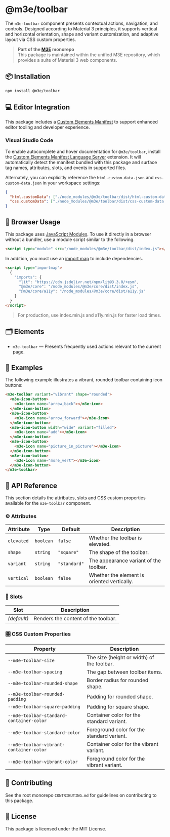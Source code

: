 # @m3e/toolbar

The `m3e-toolbar` component presents contextual actions, navigation, and controls. Designed according to Material 3 principles, it supports vertical and horizontal orientation, shape and variant customization, and adaptive layout via CSS custom properties.

> **Part of the [M3E](../../README.md) monorepo**  
> This package is maintained within the unified M3E repository, which provides a suite of Material 3 web components.

## 📦 Installation

```bash
npm install @m3e/toolbar
```

## 💻 Editor Integration

This package includes a [Custom Elements Manifest](https://github.com/webcomponents/custom-elements-manifest) to support enhanced editor tooling and developer experience.

### Visual Studio Code

To enable autocomplete and hover documentation for `@m3e/toolbar`, install the [Custom Elements Manifest Language Server](https://marketplace.visualstudio.com/items?itemName=pwrs.cem-language-server-vscode) extension. It will automatically detect the manifest bundled with this package and surface tag names, attributes, slots, and events in supported files.

Alternately, you can explicitly reference the `html-custom-data.json` and `css-custom-data.json` in your workspace settings:

```json
{
  "html.customData": ["./node_modules/@m3e/toolbar/dist/html-custom-data.json"],
  "css.customData": ["./node_modules/@m3e/toolbar/dist/css-custom-data.json"]
}
```

## 🚀 Browser Usage

This package uses [JavaScript Modules](https://developer.mozilla.org/en-US/docs/Web/JavaScript/Guide/Modules#module_specifiers). To use it directly in a browser without a bundler, use a module script similar to the following.

```html
<script type="module" src="/node_modules/@m3e/toolbar/dist/index.js"></script>
```

In addition, you must use an [import map](https://developer.mozilla.org/en-US/docs/Web/HTML/Reference/Elements/script/type/importmap) to include dependencies.

```html
<script type="importmap">
  {
    "imports": {
      "lit": "https://cdn.jsdelivr.net/npm/lit@3.3.0/+esm",
      "@m3e/core": "/node_modules/@m3e/core/dist/index.js",
      "@m3e/core/a11y": "/node_modules/@m3e/core/dist/a11y.js"
    }
  }
</script>
```

> For production, use index.min.js and a11y.min.js for faster load times.

## 🗂️ Elements

- `m3e-toolbar` — Presents frequently used actions relevant to the current page.

## 🧪 Examples

The following example illustrates a vibrant, rounded toolbar containing icon buttons:

```html
<m3e-toolbar variant="vibrant" shape="rounded">
  <m3e-icon-button>
    <m3e-icon name="arrow_back"></m3e-icon>
  </m3e-icon-button>
  <m3e-icon-button>
    <m3e-icon name="arrow_forward"></m3e-icon>
  </m3e-icon-button>
  <m3e-icon-button width="wide" variant="filled">
    <m3e-icon name="add"></m3e-icon>
  </m3e-icon-button>
  <m3e-icon-button>
    <m3e-icon name="picture_in_picture"></m3e-icon>
  </m3e-icon-button>
  <m3e-icon-button>
    <m3e-icon name="more_vert"></m3e-icon>
  </m3e-icon-button>
</m3e-toolbar>
```

## 📖 API Reference

This section details the attributes, slots and CSS custom properties available for the `m3e-toolbar` component.

### ⚙️ Attributes

| Attribute  | Type      | Default      | Description                                 |
| ---------- | --------- | ------------ | ------------------------------------------- |
| `elevated` | `boolean` | `false`      | Whether the toolbar is elevated.            |
| `shape`    | `string`  | `"square"`   | The shape of the toolbar.                   |
| `variant`  | `string`  | `"standard"` | The appearance variant of the toolbar.      |
| `vertical` | `boolean` | `false`      | Whether the element is oriented vertically. |

### 🧩 Slots

| Slot        | Description                         |
| ----------- | ----------------------------------- |
| _(default)_ | Renders the content of the toolbar. |

### 🎛️ CSS Custom Properties

| Property                                 | Description                                |
| ---------------------------------------- | ------------------------------------------ |
| `--m3e-toolbar-size`                     | The size (height or width) of the toolbar. |
| `--m3e-toolbar-spacing`                  | The gap between toolbar items.             |
| `--m3e-toolbar-rounded-shape`            | Border radius for rounded shape.           |
| `--m3e-toolbar-rounded-padding`          | Padding for rounded shape.                 |
| `--m3e-toolbar-square-padding`           | Padding for square shape.                  |
| `--m3e-toolbar-standard-container-color` | Container color for the standard variant.  |
| `--m3e-toolbar-standard-color`           | Foreground color for the standard variant. |
| `--m3e-toolbar-vibrant-container-color`  | Container color for the vibrant variant.   |
| `--m3e-toolbar-vibrant-color`            | Foreground color for the vibrant variant.  |

## 🤝 Contributing

See the root monorepo `CONTRIBUTING.md` for guidelines on contributing to this package.

## 📄 License

This package is licensed under the MIT License.
